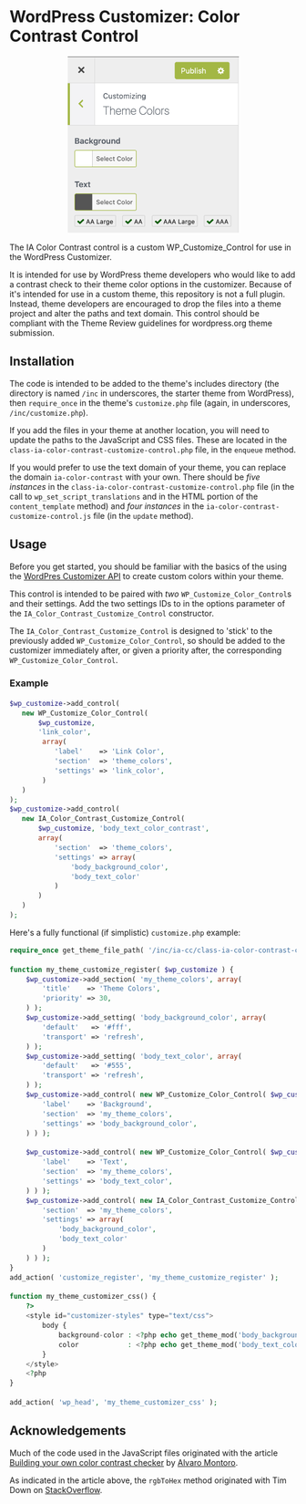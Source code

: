 # WordPress Customizer: Color Contrast Control

 <div style="text-align:center">
    <img src="./ia-color-contrast-example.png" alt="WordPress Customizer with a working Contrast Control" width="301" height="309"/>
 </div>

 The IA Color Contrast control is a custom WP_Customize_Control for use in the WordPress Customizer.
 
 It is intended for use by WordPress theme developers who would like to add a contrast check to their theme color options in
 the customizer. Because of it's intended for use in a custom theme, this repository is not a full plugin. Instead,
 theme developers are encouraged to drop the files into a theme project and alter the paths and text domain. This control 
 should be compliant with the Theme Review guidelines for wordpress.org theme submission. 
 
 ## Installation
 
 The code is intended to be added to the theme's includes directory (the directory is named `/inc` in underscores, the 
 starter theme from WordPress), then `require_once` in the theme's `customize.php` file (again, in underscores, `/inc/customize.php`).
 
 If you add the files in your theme at another location, you will need to update the paths to the JavaScript and CSS files. 
 These are located in the `class-ia-color-contrast-customize-control.php` file, in the `enqueue` method. 
 
 If you would prefer to use the text domain of your theme, you can replace the domain `ia-color-contrast` with your own. There
 should be *five instances* in the `class-ia-color-contrast-customize-control.php` file (in the call to 
 `wp_set_script_translations` and in the HTML portion of the `content_template` method) and
 *four instances* in the `ia-color-contrast-customize-control.js` file (in the `update` method).
 
 ## Usage
 
 Before you get started, you should be familiar with the basics of the using the 
 [WordPres Customizer API](https://developer.wordpress.org/themes/customize-api/)
 to create custom colors within your theme. 
 
 This control is intended to be paired with *two* `WP_Customize_Color_Control`s and their settings. Add the two settings IDs
 to in the options parameter of the `IA_Color_Contrast_Customize_Control` constructor. 
 
 The `IA_Color_Contrast_Customize_Control` is designed to 'stick' to the previously added `WP_Customize_Color_Control`, so should
 be added to the customizer immediately after, or given a priority after, the corresponding `WP_Customize_Color_Control`.
 
 ### Example
 ```php
$wp_customize->add_control( 
    new WP_Customize_Color_Control( 
        $wp_customize, 
        'link_color',
         array(
            'label'    => 'Link Color',
            'section'  => 'theme_colors',
            'settings' => 'link_color',
         )
    )
);
$wp_customize->add_control( 
    new IA_Color_Contrast_Customize_Control( 
        $wp_customize, 'body_text_color_contrast', 
        array(
            'section'  => 'theme_colors',
            'settings' => array(
                'body_background_color',
                'body_text_color'
            )
        ) 
    )
);
```

 
Here's a fully functional (if simplistic) `customize.php` example:
```php
require_once get_theme_file_path( '/inc/ia-cc/class-ia-color-contrast-customize-control.php' );

function my_theme_customize_register( $wp_customize ) {
    $wp_customize->add_section( 'my_theme_colors', array(
		'title'    => 'Theme Colors',
		'priority' => 30,
	) );
    $wp_customize->add_setting( 'body_background_color', array(
		'default'   => '#fff',
		'transport' => 'refresh',
	) );
	$wp_customize->add_setting( 'body_text_color', array(
		'default'   => '#555',
		'transport' => 'refresh',
	) );
    $wp_customize->add_control( new WP_Customize_Color_Control( $wp_customize, 'body_background_color', array(
		'label'    => 'Background',
		'section'  => 'my_theme_colors',
		'settings' => 'body_background_color',
	) ) );

	$wp_customize->add_control( new WP_Customize_Color_Control( $wp_customize, 'body_text_color', array(
		'label'    => 'Text',
		'section'  => 'my_theme_colors',
		'settings' => 'body_text_color',
	) ) );
	$wp_customize->add_control( new IA_Color_Contrast_Customize_Control( $wp_customize, 'body_color_contrast', array(
		'section'  => 'my_theme_colors',
		'settings' => array(
			'body_background_color',
			'body_text_color'
		)
	) ) );
}
add_action( 'customize_register', 'my_theme_customize_register' );

function my_theme_customizer_css() {
	?>
	<style id="customizer-styles" type="text/css">
		body {
			background-color : <?php echo get_theme_mod('body_background_color', '#fff'); ?>;
			color            : <?php echo get_theme_mod('body_text_color', '#555'); ?>;
		}
	</style>
	<?php
}

add_action( 'wp_head', 'my_theme_customizer_css' );
```
## Acknowledgements

Much of the code used in the JavaScript files originated with the article 
[Building your own color contrast checker](https://dev.to/alvaromontoro/building-your-own-color-contrast-checker-4j7o)
 by [Alvaro Montoro](https://twitter.com/alvaro_montoro).
 
 As indicated in the article above, the `rgbToHex` method originated with Tim Down on 
 [StackOverflow](https://stackoverflow.com/questions/5623838/rgb-to-hex-and-hex-to-rgb/5624139#5624139).
